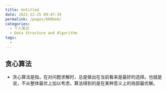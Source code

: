 ```yaml
---
title: Untitled
date: 2021-12-25 09:47:39
permalink: /pages/600be6/
categories:
  - 个人笔记
  - Data Structure and Algorithm
tags:
  - 
---
```




## 贪心算法

-   贪心算法是指，在对问题求解时，总是做出在当前看来是最好的选择。也就是说，不从整体最优上加以考虑，算法得到的是在某种意义上的局部最优解。
